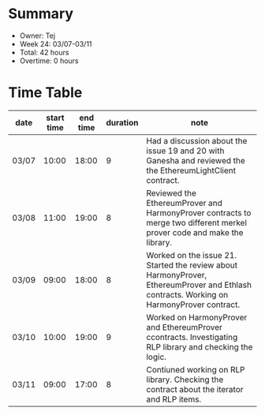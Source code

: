 # Summary
* Owner: Tej
* Week 24: 03/07-03/11
* Total: 42 hours
* Overtime: 0 hours

# Time Table
| date  | start time  | end time | duration  |  note |
|---|---|---|---|---|
| 03/07  | 10:00  | 18:00  | 9 | Had a discussion about the issue 19 and 20 with Ganesha and reviewed the the EthereumLightClient contract. |
| 03/08  | 11:00  | 19:00  | 8 | Reviewed the EthereumProver and HarmonyProver contracts to merge two different merkel prover code and make the library. |
| 03/09  | 09:00  | 18:00  | 8 | Worked on the issue 21. Started the review about HarmonyProver, EthereumProver and Ethlash contracts. Working on HarmonyProver contract.  |
| 03/10  | 10:00  | 19:00  | 9 | Worked on HarmonyProver and EthereumProver ccontracts.  Investigating RLP library and checking the logic. |
| 03/11  | 09:00  | 17:00  | 8 | Contiuned working on RLP library. Checking the contract about the iterator and RLP items. |
